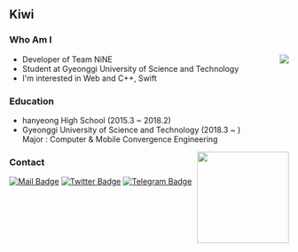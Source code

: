 ## Kiwi
### Who Am I
<img align='right' src="http://mazassumnida.wtf/api/v2/generate_badge?boj=darae">

- Developer of Team NiNE
- Student at Gyeonggi University of Science and Technology
- I'm interested in Web and C++, Swift

### Education

- hanyeong High School (2015.3 ~ 2018.2)
- Gyeonggi University of Science and Technology (2018.3 ~ )<br>Major : Computer & Mobile Convergence Engineering 

<img align='right' src="https://github-readme-stats.vercel.app/api?username=kdo9921&count_private=true&show_icons=true&bg_color=30,e96443,904e95&title_color=fff&text_color=fff&icon_color=fff" height="165">

### Contact

[![Mail Badge](https://img.shields.io/badge/Mail-9CE159?style=flat&logo=Mail.Ru&logoColor=8C5E29)](mailto:kiwi@darae.dev)
[![Twitter Badge](https://img.shields.io/badge/Twitter-1DA1F2?style=flat&logo=Twitter&logoColor=ffffff)](https://twitter.com/_darae_)
[![Telegram Badge](https://img.shields.io/badge/Telegram-26A5E4?style=flat&logo=Telegram&logoColor=ffffff)](https://twitter.com/_darae_)
